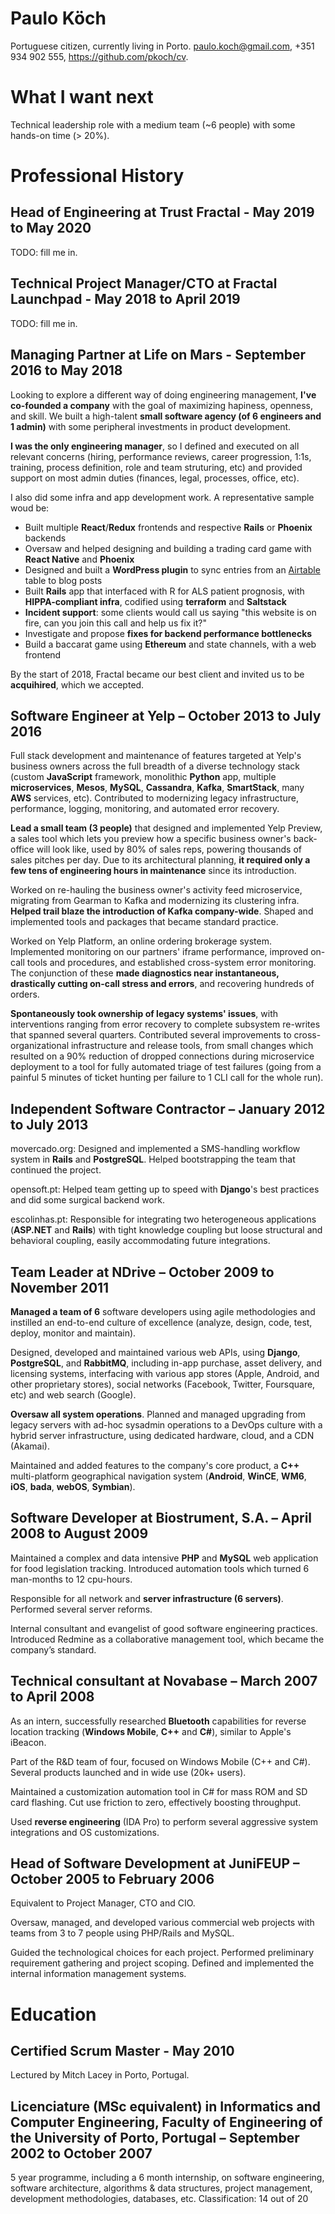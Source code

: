 # Paulo Köch
Portuguese citizen, currently living in Porto. paulo.koch@gmail.com, +351 934 902 555, <https://github.com/pkoch/cv>.

# What I want next
Technical leadership role with a medium team (~6 people) with some hands-on time (> 20%).

# Professional History

## Head of Engineering at Trust Fractal - May 2019 to May 2020

TODO: fill me in.

## Technical Project Manager/CTO at Fractal Launchpad - May 2018 to April 2019

TODO: fill me in.

## Managing Partner at Life on Mars - September 2016 to May 2018
Looking to explore a different way of doing engineering management, **I've co-founded a company** with the goal of maximizing hapiness, openness, and skill. We built a high-talent **small software agency (of 6 engineers and 1 admin)** with some peripheral investments in product development.

**I was the only engineering manager**, so I defined and executed on all relevant concerns (hiring, performance reviews, career progression, 1:1s, training,  process definition, role and team struturing, etc) and provided support on most admin duties (finances, legal, processes, office, etc).

I also did some infra and app development work. A representative sample woud be:
* Built multiple **React**/**Redux** frontends and respective **Rails** or **Phoenix** backends
* Oversaw and helped designing and building a trading card game with **React Native** and **Phoenix**
* Designed and built a **WordPress plugin** to sync entries from an [Airtable](https://airtable.com/) table to blog posts
* Built **Rails** app that interfaced with R for ALS patient prognosis, with **HIPPA-compliant infra**, codified using **terraform** and **Saltstack**
* **Incident support**: some clients would call us saying "this website is on fire, can you join this call and help us fix it?"
* Investigate and propose **fixes for backend performance bottlenecks**
* Build a baccarat game using **Ethereum** and state channels, with a web frontend

By the start of 2018, Fractal became our best client and invited us to be **acquihired**, which we accepted.

## Software Engineer at Yelp – October 2013 to July 2016
Full stack development and maintenance of features targeted at Yelp's business owners across the full breadth of a diverse technology stack (custom **JavaScript** framework, monolithic **Python** app, multiple **microservices**, **Mesos**, **MySQL**, **Cassandra**, **Kafka**, **SmartStack**, many **AWS** services, etc). Contributed to modernizing legacy infrastructure, performance, logging, monitoring, and automated error recovery.

**Lead a small team (3 people)** that designed and implemented Yelp Preview, a sales tool which lets you preview how a specific business owner's back-office will look like, used by 80% of sales reps, powering thousands of sales pitches per day. Due to its architectural planning, **it required only a few tens of engineering hours in maintenance** since its introduction.

Worked on re-hauling the business owner's activity feed microservice, migrating from Gearman to Kafka and modernizing its clustering infra. **Helped trail blaze the introduction of Kafka company-wide**. Shaped and implemented tools and packages that became standard practice.

Worked on Yelp Platform, an online ordering brokerage system. Implemented monitoring on our partners' iframe performance, improved on-call tools and procedures, and established cross-system error monitoring. The conjunction of these **made diagnostics near instantaneous, drastically cutting on-call stress and errors**, and recovering hundreds of orders.

**Spontaneously took ownership of legacy systems' issues**, with interventions ranging from error recovery to complete subsystem re-writes that spanned several quarters. Contributed several improvements to cross-organizational infrastructure and release tools, from small changes which resulted on a 90% reduction of dropped connections during microservice deployment to a tool for fully automated triage of test failures (going from a painful 5 minutes of ticket hunting per failure to 1 CLI call for the whole run).

## Independent Software Contractor – January 2012 to July 2013
movercado.org: Designed and implemented a SMS-handling workflow system in **Rails** and **PostgreSQL**. Helped bootstrapping the team that continued the project.

opensoft.pt: Helped team getting up to speed with **Django**'s best practices and did some surgical backend work.

escolinhas.pt: Responsible for integrating two heterogeneous applications (**ASP.NET** and **Rails**) with tight knowledge coupling but loose structural and behavioral coupling, easily accommodating future integrations.

## Team Leader at NDrive – October 2009 to November 2011
**Managed a team of 6** software developers using agile methodologies and instilled an end-to-end culture of excellence (analyze, design, code, test, deploy, monitor and maintain).

Designed, developed and maintained various web APIs, using **Django**, **PostgreSQL**, and **RabbitMQ**, including in-app purchase, asset delivery, and licensing systems, interfacing with various app stores (Apple, Android, and other proprietary stores), social networks (Facebook, Twitter, Foursquare, etc) and web search (Google).

**Oversaw all system operations**. Planned and managed upgrading from legacy servers with ad-hoc sysadmin operations to a DevOps culture with a hybrid server infrastructure, using dedicated hardware, cloud, and a CDN (Akamai).

Maintained and added features to the company's core product, a **C++** multi-platform geographical navigation system (**Android**, **WinCE**, **WM6**, **iOS**, **bada**, **webOS**, **Symbian**).

## Software Developer at Biostrument, S.A. – April 2008 to August 2009
Maintained a complex and data intensive **PHP** and **MySQL** web application for food legislation tracking. Introduced automation tools which turned 6 man-months to 12 cpu-hours.

Responsible for all network and **server infrastructure (6 servers)**. Performed several server reforms.

Internal consultant and evangelist of good software engineering practices. Introduced Redmine as a collaborative management tool, which became the company’s standard.

## Technical consultant at Novabase – March 2007 to April 2008
As an intern, successfully researched **Bluetooth** capabilities for reverse location tracking (**Windows Mobile**, **C++** and **C#**), similar to Apple's iBeacon.

Part of the R&D team of four, focused on Windows Mobile (C++ and C#). Several products launched and in wide use (20k+ users).

Maintained a customization automation tool in C# for mass ROM and SD card flashing. Cut use friction to zero, effectively boosting throughput.

Used **reverse engineering** (IDA Pro) to perform several aggressive system integrations and OS customizations.

## Head of Software Development at JuniFEUP – October 2005 to February 2006
Equivalent to Project Manager, CTO and CIO.

Oversaw, managed, and developed various commercial web projects with teams from 3 to 7 people using PHP/Rails and MySQL.

Guided the technological choices for each project. Performed preliminary requirement gathering and project scoping. Defined and implemented the internal information management systems.

# Education

## Certified Scrum Master - May 2010
Lectured by Mitch Lacey in Porto, Portugal.

## Licenciature (MSc equivalent) in Informatics and Computer Engineering, Faculty of Engineering of the University of Porto, Portugal – September 2002 to October 2007
5 year programme, including a 6 month internship, on software engineering, software architecture, algorithms & data structures, project management, development methodologies, databases, etc. Classification: 14 out of 20
